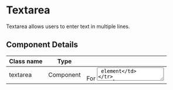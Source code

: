 # Textarea

Textarea allows users to enter text in multiple lines.

## Component Details

| Class name | Type |  |
| --- | --- | --- |
| textarea | Component | For <textarea> element |
| textarea-ghost | Style | ghost style |
| textarea-neutral | Color | neutral color |
| textarea-primary | Color | primary color |
| textarea-secondary | Color | secondary color |
| textarea-accent | Color | accent color |
| textarea-info | Color | info color |
| textarea-success | Color | success color |
| textarea-warning | Color | warning color |
| textarea-error | Color | error color |
| textarea-xs | Size | Extra small size |
| textarea-sm | Size | Small size |
| textarea-md | Size | Medium size[Default] |
| textarea-lg | Size | Large size |
| textarea-xl | Size | Extra large size |

## HTML Examples

### Textarea

```html
<textarea class="textarea" placeholder="Bio"></textarea>
```

### Ghost (no background)

```html
<textarea class="textarea textarea-ghost" placeholder="Bio"></textarea>
```

### With form control and labels

```html
<fieldset class="fieldset">
  <legend class="fieldset-legend">Your bio</legend>
  <textarea class="textarea h-24" placeholder="Bio"></textarea>
  <div class="label">Optional</div>
</fieldset>
```

### Textarea colors

```html
<textarea placeholder="Primary" class="textarea textarea-primary"></textarea>
<textarea placeholder="Secondary" class="textarea textarea-secondary"></textarea>
<textarea placeholder="Accent" class="textarea textarea-accent"></textarea>
<textarea placeholder="Neutral" class="textarea textarea-neutral"></textarea>
<textarea placeholder="Info" class="textarea textarea-info"></textarea>
<textarea placeholder="Success" class="textarea textarea-success"></textarea>
<textarea placeholder="Warning" class="textarea textarea-warning"></textarea>
<textarea placeholder="Error" class="textarea textarea-error"></textarea>
```

### Sizes

```html
<textarea placeholder="Bio" class="textarea textarea-xs"></textarea>
<textarea placeholder="Bio" class="textarea textarea-sm"></textarea>
<textarea placeholder="Bio" class="textarea textarea-md"></textarea>
<textarea placeholder="Bio" class="textarea textarea-lg"></textarea>
<textarea placeholder="Bio" class="textarea textarea-xl"></textarea>
```

### Disabled

```html
<textarea class="textarea" placeholder="Bio" disabled></textarea>
```


